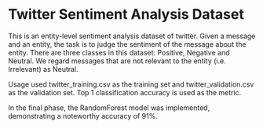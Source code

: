 # Twitter Sentiment Analysis Dataset

This is an entity-level sentiment analysis dataset of twitter. Given a message and an entity, the task is to judge the sentiment of the message about the entity. There are three classes in this dataset: Positive, Negative and Neutral. We regard messages that are not relevant to the entity (i.e. Irrelevant) as Neutral.

Usage
used twitter_training.csv as the training set and twitter_validation.csv as the validation set. Top 1 classification accuracy is used as the metric.


In the final phase, the RandomForest model was implemented, demonstrating a noteworthy accuracy of 91%.
